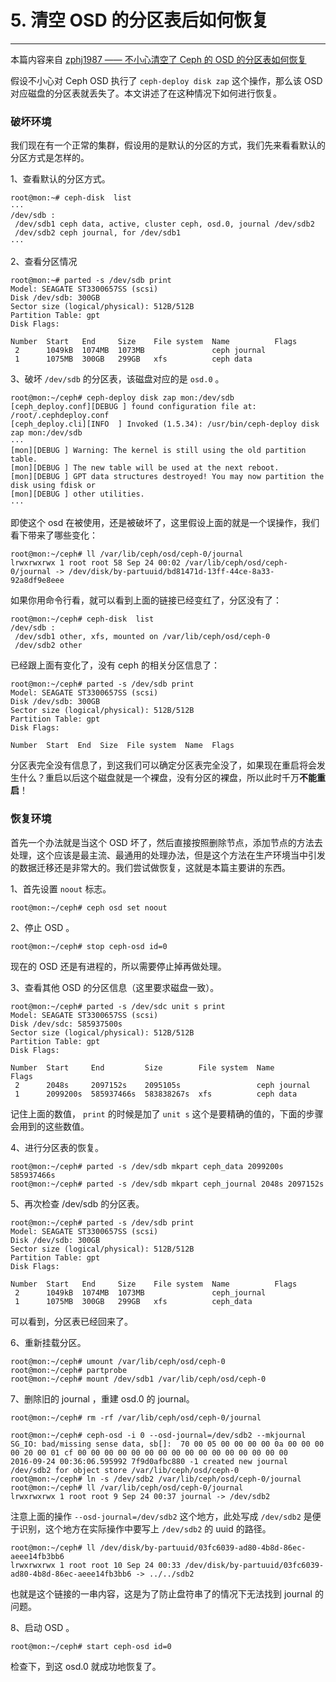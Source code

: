 # 5. 清空 OSD 的分区表后如何恢复

----------

本篇内容来自 [zphj1987 —— 不小心清空了 Ceph 的 OSD 的分区表如何恢复](http://www.zphj1987.com/2016/09/24/%E4%B8%8D%E5%B0%8F%E5%BF%83%E6%B8%85%E7%A9%BA%E4%BA%86Ceph%E7%9A%84OSD%E7%9A%84%E5%88%86%E5%8C%BA%E8%A1%A8%E5%A6%82%E4%BD%95%E6%81%A2%E5%A4%8D/)

假设不小心对 Ceph OSD 执行了 `ceph-deploy disk zap` 这个操作，那么该 OSD 对应磁盘的分区表就丢失了。本文讲述了在这种情况下如何进行恢复。

### 破坏环境

我们现在有一个正常的集群，假设用的是默认的分区的方式，我们先来看看默认的分区方式是怎样的。

1、查看默认的分区方式。

	root@mon:~# ceph-disk  list
	···
	/dev/sdb :
 	 /dev/sdb1 ceph data, active, cluster ceph, osd.0, journal /dev/sdb2
 	 /dev/sdb2 ceph journal, for /dev/sdb1
	···

2、查看分区情况

	root@mon:~# parted -s /dev/sdb print
	Model: SEAGATE ST3300657SS (scsi)
	Disk /dev/sdb: 300GB
	Sector size (logical/physical): 512B/512B
	Partition Table: gpt
	Disk Flags: 

	Number  Start   End     Size    File system  Name          Flags
 	 2      1049kB  1074MB  1073MB               ceph journal
 	 1      1075MB  300GB   299GB   xfs          ceph data

3、破坏 `/dev/sdb` 的分区表，该磁盘对应的是 `osd.0` 。

	root@mon:~/ceph# ceph-deploy disk zap mon:/dev/sdb
	[ceph_deploy.conf][DEBUG ] found configuration file at: /root/.cephdeploy.conf
	[ceph_deploy.cli][INFO  ] Invoked (1.5.34): /usr/bin/ceph-deploy disk zap mon:/dev/sdb
	···
	[mon][DEBUG ] Warning: The kernel is still using the old partition table.
	[mon][DEBUG ] The new table will be used at the next reboot.
	[mon][DEBUG ] GPT data structures destroyed! You may now partition the disk using fdisk or
	[mon][DEBUG ] other utilities.
	···

即使这个 osd 在被使用，还是被破坏了，这里假设上面的就是一个误操作，我们看下带来了哪些变化：

	root@mon:~/ceph# ll /var/lib/ceph/osd/ceph-0/journal
	lrwxrwxrwx 1 root root 58 Sep 24 00:02 /var/lib/ceph/osd/ceph-0/journal -> /dev/disk/by-partuuid/bd81471d-13ff-44ce-8a33-92a8df9e8eee

如果你用命令行看，就可以看到上面的链接已经变红了，分区没有了：

	root@mon:~/ceph# ceph-disk  list 
	/dev/sdb :
	 /dev/sdb1 other, xfs, mounted on /var/lib/ceph/osd/ceph-0
	 /dev/sdb2 other

已经跟上面有变化了，没有 ceph 的相关分区信息了：

    root@mon:~/ceph# parted -s /dev/sdb print
    Model: SEAGATE ST3300657SS (scsi)
    Disk /dev/sdb: 300GB
    Sector size (logical/physical): 512B/512B
    Partition Table: gpt
    Disk Flags: 
    
    Number  Start  End  Size  File system  Name  Flags

分区表完全没有信息了，到这我们可以确定分区表完全没了，如果现在重启将会发生什么？重启以后这个磁盘就是一个裸盘，没有分区的裸盘，所以此时千万**不能重启**！

### 恢复环境

首先一个办法就是当这个 OSD 坏了，然后直接按照删除节点，添加节点的方法去处理，这个应该是最主流、最通用的处理办法，但是这个方法在生产环境当中引发的数据迁移还是非常大的。我们尝试做恢复，这就是本篇主要讲的东西。

1、首先设置 `noout` 标志。

	root@mon:~/ceph# ceph osd set noout

2、停止 OSD 。

	root@mon:~/ceph# stop ceph-osd id=0

现在的 OSD 还是有进程的，所以需要停止掉再做处理。

3、查看其他 OSD 的分区信息（这里要求磁盘一致）。

	root@mon:~/ceph# parted -s /dev/sdc unit s print
	Model: SEAGATE ST3300657SS (scsi)
	Disk /dev/sdc: 585937500s
	Sector size (logical/physical): 512B/512B
	Partition Table: gpt
	Disk Flags: 

	Number  Start     End         Size        File system  Name          Flags
	 2      2048s     2097152s    2095105s                 ceph journal
	 1      2099200s  585937466s  583838267s  xfs          ceph data

记住上面的数值， `print` 的时候是加了 `unit s` 这个是要精确的值的，下面的步骤会用到的这些数值。

4、进行分区表的恢复。

	root@mon:~/ceph# parted -s /dev/sdb mkpart ceph_data 2099200s 585937466s
	root@mon:~/ceph# parted -s /dev/sdb mkpart ceph_journal 2048s 2097152s

5、再次检查 /dev/sdb 的分区表。

	root@mon:~/ceph# parted -s /dev/sdb print
	Model: SEAGATE ST3300657SS (scsi)
	Disk /dev/sdb: 300GB
	Sector size (logical/physical): 512B/512B
	Partition Table: gpt
	Disk Flags: 

	Number  Start   End     Size    File system  Name          Flags
	 2      1049kB  1074MB  1073MB               ceph_journal
	 1      1075MB  300GB   299GB   xfs          ceph_data

可以看到，分区表已经回来了。

6、重新挂载分区。

    root@mon:~/ceph# umount /var/lib/ceph/osd/ceph-0
    root@mon:~/ceph# partprobe
    root@mon:~/ceph# mount /dev/sdb1 /var/lib/ceph/osd/ceph-0

7、删除旧的 journal ，重建 osd.0 的 journal。 

	root@mon:~/ceph# rm -rf /var/lib/ceph/osd/ceph-0/journal

	root@mon:~/ceph# ceph-osd -i 0 --osd-journal=/dev/sdb2 --mkjournal
	SG_IO: bad/missing sense data, sb[]:  70 00 05 00 00 00 00 0a 00 00 00 00 20 00 01 cf 00 00 00 00 00 00 00 00 00 00 00 00 00 00 00 00
	2016-09-24 00:36:06.595992 7f9d0afbc880 -1 created new journal /dev/sdb2 for object store /var/lib/ceph/osd/ceph-0
	root@mon:~/ceph# ln -s /dev/sdb2 /var/lib/ceph/osd/ceph-0/journal
	root@mon:~/ceph# ll /var/lib/ceph/osd/ceph-0/journal
	lrwxrwxrwx 1 root root 9 Sep 24 00:37 journal -> /dev/sdb2

注意上面的操作 `--osd-journal=/dev/sdb2` 这个地方，此处写成 `/dev/sdb2` 是便于识别，这个地方在实际操作中要写上 `/dev/sdb2` 的 uuid 的路径。

	root@mon:~/ceph# ll /dev/disk/by-partuuid/03fc6039-ad80-4b8d-86ec-aeee14fb3bb6 
	lrwxrwxrwx 1 root root 10 Sep 24 00:33 /dev/disk/by-partuuid/03fc6039-ad80-4b8d-86ec-aeee14fb3bb6 -> ../../sdb2

也就是这个链接的一串内容，这是为了防止盘符串了的情况下无法找到 journal 的问题。

8、启动 OSD 。

	root@mon:~/ceph# start ceph-osd id=0

检查下，到这 osd.0 就成功地恢复了。
